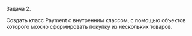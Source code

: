 Задача 2.
</p>Создать класс Payment с внутренним классом, с помощью объектов которого можно сформировать покупку из
нескольких товаров.
